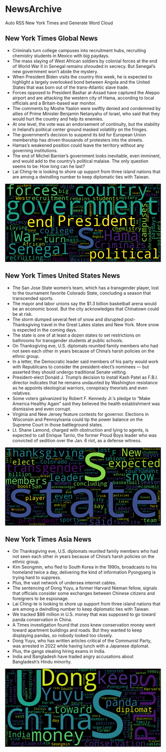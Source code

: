 # NewsArchive
Auto RSS New York Times and Generate Word Cloud

## New York Times Global News
* Criminals turn college campuses into recruitment hubs, recruiting chemistry students in Mexico with big paydays.
* The mass slaying of West African soldiers by colonial forces at the end of World War II in Senegal remains shrouded in secrecy. But Senegal’s new government won’t abide the mystery.
* When President Biden visits the country this week, he is expected to highlight a largely overlooked bond between Angola and the United States that was born out of the trans-Atlantic slave trade.
* Forces opposed to President Bashar al-Assad have captured the Aleppo airport and are attacking the western city of Hama, according to local officials and a Britain-based war monitor.
* The comments by Moshe Yaalon were swiftly denied and condemned by allies of Prime Minister Benjamin Netanyahu of Israel, who said that they would hurt the country and help its enemies.
* At one level, the vote was an endorsement of continuity, but the stability in Ireland’s political center ground masked volatility on the fringes.
* The government’s decision to suspend its bid for European Union membership has driven thousands of protesters into the streets.
* Hamas’s weakened position could leave the territory without any governing institutions.
* The end of Michel Barnier’s government looks inevitable, even imminent, and would add to the country’s political malaise. The only question seems to be: How long can he last?
* Lai Ching-te is looking to shore up support from three island nations that are among a dwindling number to keep diplomatic ties with Taiwan.

![Global](./global.png)
## New York Times United States News
* The San Jose State women’s team, which has a transgender player, lost to the tournament favorite Colorado State, concluding a season that transcended sports.
* The mayor and labor unions say the $1.3 billion basketball arena would be an economic boost. But the city acknowledges that Chinatown could be at risk.
* The storm dumped several feet of snow and disrupted post-Thanksgiving travel in the Great Lakes states and New York. More snow is expected in the coming days.
* The state is one of at least a dozen states to set restrictions on bathrooms for transgender students at public schools.
* On Thanksgiving eve, U.S. diplomats reunited family members who had not seen each other in years because of China’s harsh policies on the ethnic group.
* In a letter, the Democratic leader said members of his party would work with Republicans to consider the president-elect’s nominees — but asserted they should undergo traditional Senate vetting.
* President-elect Donald J. Trump’s decision to install Kash Patel as F.B.I. director indicates that he remains undaunted by Washington resistance as he appoints ideological warriors, conspiracy theorists and even relatives.
* Some voters galvanized by Robert F. Kennedy Jr.’s pledge to “Make America Healthy Again” said they believed the health establishment was dismissive and even corrupt.
* Virginia and New Jersey feature contests for governor. Elections in Wisconsin and Pennsylvania could tip the power balance on the Supreme Court in those battleground states.
* Lt. Shane Lamond, charged with obstruction and lying to agents, is expected to call Enrique Tarrio, the former Proud Boys leader who was convicted of sedition over the Jan. 6 riot, as a defense witness.

![US](./usnews.png)
## New York Times Asia News
* On Thanksgiving eve, U.S. diplomats reunited family members who had not seen each other in years because of China’s harsh policies on the ethnic group.
* Kim Seongmin, who fled to South Korea in the 1990s, broadcasts to his homeland twice a day, delivering the kind of information Pyongyang is trying hard to suppress.
* Plus, the vast network of undersea internet cables.
* The sentencing of Dong Yuyu, a former Harvard Nieman fellow, signals that officials consider some exchanges between Chinese citizens and foreigners to be espionage.
* Lai Ching-te is looking to shore up support from three island nations that are among a dwindling number to keep diplomatic ties with Taiwan.
* We tracked $86 million in U.S. money that was supposed to go toward panda conservation in China.
* A Times investigation found that zoos knew conservation money went toward apartment buildings and roads. But they wanted to keep displaying pandas, so nobody looked too closely.
* Dong Yuyu, who has written articles critical of the Communist Party, was arrested in 2022 while having lunch with a Japanese diplomat.
* Plus, the gangs stealing hiring exams in India.
* India and Bangladesh have traded angry accusations about Bangladesh’s Hindu minority.

![Asian](./asian.png)
